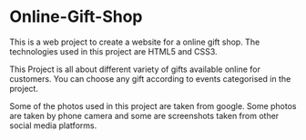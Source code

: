 # Online-Gift-Shop
This is a web project to create a website for a online gift shop.
The technologies used in this project are HTML5 and CSS3.

This Project is all about different variety of gifts available online for customers.
You can choose any gift according to events categorised in the project.

Some of the photos used in this project are taken from google.
Some photos are taken by phone camera and some are screenshots taken 
from other social media platforms.


